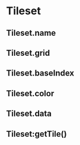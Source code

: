 # Tileset

## Tileset.name

## Tileset.grid

## Tileset.baseIndex

## Tileset.color

## Tileset.data

## Tileset:getTile()
